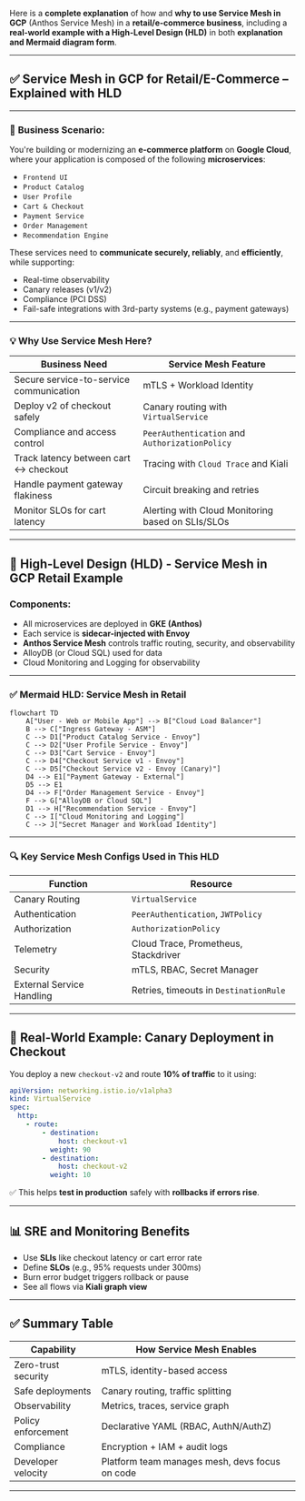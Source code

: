 Here is a **complete explanation** of how and **why to use Service Mesh in GCP** (Anthos Service Mesh) in a **retail/e-commerce business**, including a **real-world example with a High-Level Design (HLD)** in both **explanation and Mermaid diagram form**.

---

## ✅ **Service Mesh in GCP for Retail/E-Commerce – Explained with HLD**

---

### 🛒 **Business Scenario:**

You're building or modernizing an **e-commerce platform** on **Google Cloud**, where your application is composed of the following **microservices**:

* `Frontend UI`
* `Product Catalog`
* `User Profile`
* `Cart & Checkout`
* `Payment Service`
* `Order Management`
* `Recommendation Engine`

These services need to **communicate securely, reliably**, and **efficiently**, while supporting:

* Real-time observability
* Canary releases (v1/v2)
* Compliance (PCI DSS)
* Fail-safe integrations with 3rd-party systems (e.g., payment gateways)

---

### 💡 **Why Use Service Mesh Here?**

| Business Need                           | Service Mesh Feature                              |
| --------------------------------------- | ------------------------------------------------- |
| Secure service-to-service communication | mTLS + Workload Identity                          |
| Deploy v2 of checkout safely            | Canary routing with `VirtualService`              |
| Compliance and access control           | `PeerAuthentication` and `AuthorizationPolicy`    |
| Track latency between cart ↔ checkout   | Tracing with `Cloud Trace` and Kiali              |
| Handle payment gateway flakiness        | Circuit breaking and retries                      |
| Monitor SLOs for cart latency           | Alerting with Cloud Monitoring based on SLIs/SLOs |

---

## 🧩 **High-Level Design (HLD) - Service Mesh in GCP Retail Example**

### **Components:**

* All microservices are deployed in **GKE (Anthos)**
* Each service is **sidecar-injected with Envoy**
* **Anthos Service Mesh** controls traffic routing, security, and observability
* AlloyDB (or Cloud SQL) used for data
* Cloud Monitoring and Logging for observability

---

### ✅ **Mermaid HLD: Service Mesh in Retail**

```mermaid
flowchart TD
    A["User - Web or Mobile App"] --> B["Cloud Load Balancer"]
    B --> C["Ingress Gateway - ASM"]
    C --> D1["Product Catalog Service - Envoy"]
    C --> D2["User Profile Service - Envoy"]
    C --> D3["Cart Service - Envoy"]
    C --> D4["Checkout Service v1 - Envoy"]
    C --> D5["Checkout Service v2 - Envoy (Canary)"]
    D4 --> E1["Payment Gateway - External"]
    D5 --> E1
    D4 --> F["Order Management Service - Envoy"]
    F --> G["AlloyDB or Cloud SQL"]
    D1 --> H["Recommendation Service - Envoy"]
    C --> I["Cloud Monitoring and Logging"]
    C --> J["Secret Manager and Workload Identity"]
```

---

### 🔍 **Key Service Mesh Configs Used in This HLD**

| Function                  | Resource                               |
| ------------------------- | -------------------------------------- |
| Canary Routing            | `VirtualService`                       |
| Authentication            | `PeerAuthentication`, `JWTPolicy`      |
| Authorization             | `AuthorizationPolicy`                  |
| Telemetry                 | Cloud Trace, Prometheus, Stackdriver   |
| Security                  | mTLS, RBAC, Secret Manager             |
| External Service Handling | Retries, timeouts in `DestinationRule` |

---

## 🧪 **Real-World Example: Canary Deployment in Checkout**

You deploy a new `checkout-v2` and route **10% of traffic** to it using:

```yaml
apiVersion: networking.istio.io/v1alpha3
kind: VirtualService
spec:
  http:
    - route:
        - destination:
            host: checkout-v1
          weight: 90
        - destination:
            host: checkout-v2
          weight: 10
```

✅ This helps **test in production** safely with **rollbacks if errors rise**.

---

## 📊 **SRE and Monitoring Benefits**

* Use **SLIs** like checkout latency or cart error rate
* Define **SLOs** (e.g., 95% requests under 300ms)
* Burn error budget triggers rollback or pause
* See all flows via **Kiali graph view**

---

## ✅ Summary Table

| Capability          | How Service Mesh Enables                       |
| ------------------- | ---------------------------------------------- |
| Zero-trust security | mTLS, identity-based access                    |
| Safe deployments    | Canary routing, traffic splitting              |
| Observability       | Metrics, traces, service graph                 |
| Policy enforcement  | Declarative YAML (RBAC, AuthN/AuthZ)           |
| Compliance          | Encryption + IAM + audit logs                  |
| Developer velocity  | Platform team manages mesh, devs focus on code |

---


